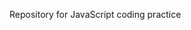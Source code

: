 Repository for JavaScript coding practice

<!---
SuprajaMudiam/SuprajaMudiam is a ✨ special ✨ repository because its `README.md` (this file) appears on your GitHub profile.
You can click the Preview link to take a look at your changes.
--->
